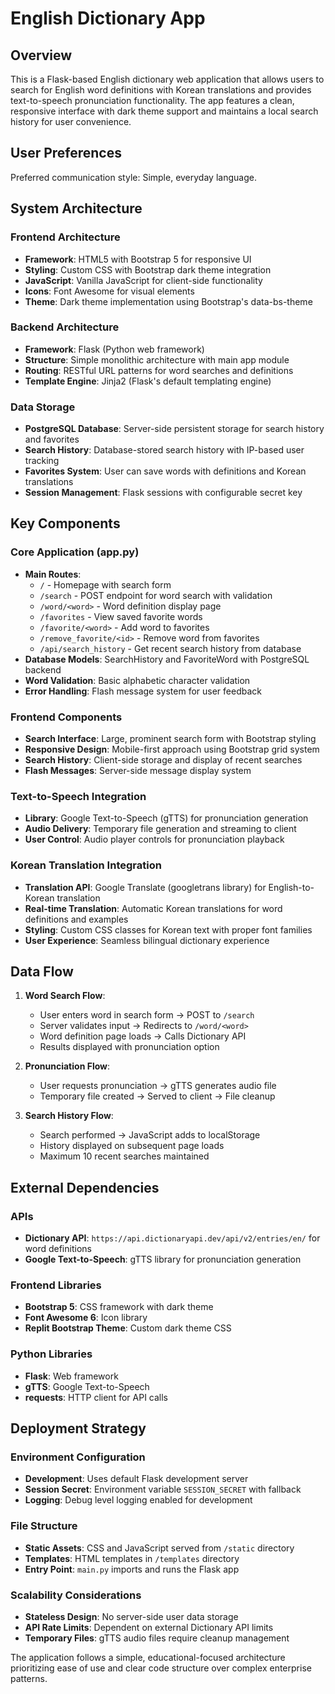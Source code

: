 # English Dictionary App

## Overview

This is a Flask-based English dictionary web application that allows users to search for English word definitions with Korean translations and provides text-to-speech pronunciation functionality. The app features a clean, responsive interface with dark theme support and maintains a local search history for user convenience.

## User Preferences

Preferred communication style: Simple, everyday language.

## System Architecture

### Frontend Architecture
- **Framework**: HTML5 with Bootstrap 5 for responsive UI
- **Styling**: Custom CSS with Bootstrap dark theme integration
- **JavaScript**: Vanilla JavaScript for client-side functionality
- **Icons**: Font Awesome for visual elements
- **Theme**: Dark theme implementation using Bootstrap's data-bs-theme

### Backend Architecture
- **Framework**: Flask (Python web framework)
- **Structure**: Simple monolithic architecture with main app module
- **Routing**: RESTful URL patterns for word searches and definitions
- **Template Engine**: Jinja2 (Flask's default templating engine)

### Data Storage
- **PostgreSQL Database**: Server-side persistent storage for search history and favorites
- **Search History**: Database-stored search history with IP-based user tracking
- **Favorites System**: User can save words with definitions and Korean translations
- **Session Management**: Flask sessions with configurable secret key

## Key Components

### Core Application (app.py)
- **Main Routes**:
  - `/` - Homepage with search form
  - `/search` - POST endpoint for word search with validation
  - `/word/<word>` - Word definition display page
  - `/favorites` - View saved favorite words
  - `/favorite/<word>` - Add word to favorites
  - `/remove_favorite/<id>` - Remove word from favorites
  - `/api/search_history` - Get recent search history from database
- **Database Models**: SearchHistory and FavoriteWord with PostgreSQL backend
- **Word Validation**: Basic alphabetic character validation
- **Error Handling**: Flash message system for user feedback

### Frontend Components
- **Search Interface**: Large, prominent search form with Bootstrap styling
- **Responsive Design**: Mobile-first approach using Bootstrap grid system
- **Search History**: Client-side storage and display of recent searches
- **Flash Messages**: Server-side message display system

### Text-to-Speech Integration
- **Library**: Google Text-to-Speech (gTTS) for pronunciation generation
- **Audio Delivery**: Temporary file generation and streaming to client
- **User Control**: Audio player controls for pronunciation playback

### Korean Translation Integration
- **Translation API**: Google Translate (googletrans library) for English-to-Korean translation
- **Real-time Translation**: Automatic Korean translations for word definitions and examples
- **Styling**: Custom CSS classes for Korean text with proper font families
- **User Experience**: Seamless bilingual dictionary experience

## Data Flow

1. **Word Search Flow**:
   - User enters word in search form → POST to `/search`
   - Server validates input → Redirects to `/word/<word>`
   - Word definition page loads → Calls Dictionary API
   - Results displayed with pronunciation option

2. **Pronunciation Flow**:
   - User requests pronunciation → gTTS generates audio file
   - Temporary file created → Served to client → File cleanup

3. **Search History Flow**:
   - Search performed → JavaScript adds to localStorage
   - History displayed on subsequent page loads
   - Maximum 10 recent searches maintained

## External Dependencies

### APIs
- **Dictionary API**: `https://api.dictionaryapi.dev/api/v2/entries/en/` for word definitions
- **Google Text-to-Speech**: gTTS library for pronunciation generation

### Frontend Libraries
- **Bootstrap 5**: CSS framework with dark theme
- **Font Awesome 6**: Icon library
- **Replit Bootstrap Theme**: Custom dark theme CSS

### Python Libraries
- **Flask**: Web framework
- **gTTS**: Google Text-to-Speech
- **requests**: HTTP client for API calls

## Deployment Strategy

### Environment Configuration
- **Development**: Uses default Flask development server
- **Session Secret**: Environment variable `SESSION_SECRET` with fallback
- **Logging**: Debug level logging enabled for development

### File Structure
- **Static Assets**: CSS and JavaScript served from `/static` directory
- **Templates**: HTML templates in `/templates` directory
- **Entry Point**: `main.py` imports and runs the Flask app

### Scalability Considerations
- **Stateless Design**: No server-side user data storage
- **API Rate Limits**: Dependent on external Dictionary API limits
- **Temporary Files**: gTTS audio files require cleanup management

The application follows a simple, educational-focused architecture prioritizing ease of use and clear code structure over complex enterprise patterns.